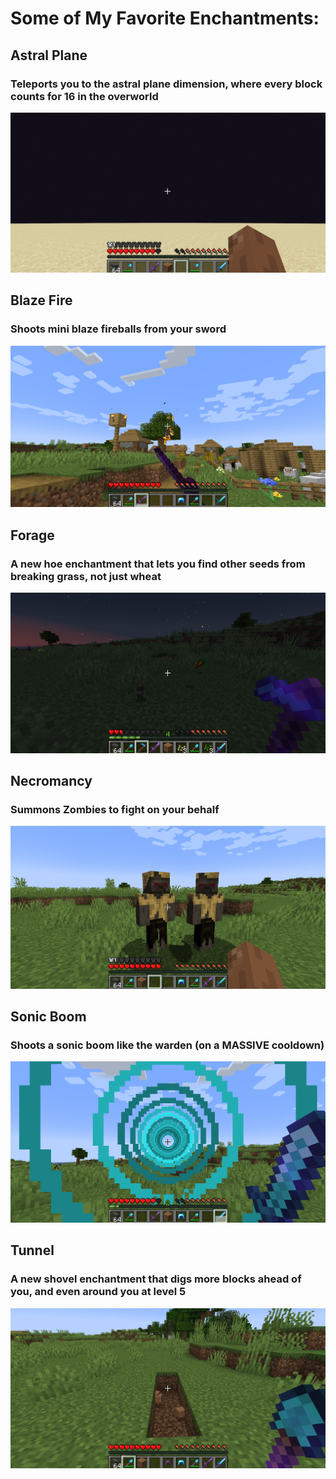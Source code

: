 <!DOCTYPE html>
<html lang="en">

<body>

<h1>Some of My Favorite Enchantments:</h1>

<h2>Astral Plane</h2>
<h3>Teleports you to the astral plane dimension, where every block counts for 16 in the overworld</h3>
<img src="https://github.com/joshua-bluestine/Better_Enchantments_pre-beta-1.0/blob/master/pictures/astral%20plane.png" alt="astral plane" />

<h2>Blaze Fire</h2>
<h3>Shoots mini blaze fireballs from your sword</h3>
<img src="https://github.com/joshua-bluestine/Better_Enchantments_pre-beta-1.0/blob/master/pictures/blaze%20fire.png" alt="blaze fire" />

<h2>Forage</h2>
<h3>A new hoe enchantment that lets you find other seeds from breaking grass, not just wheat</h3>
<img src="https://github.com/joshua-bluestine/Better_Enchantments_pre-beta-1.0/blob/master/pictures/forage.png" alt="forage" />

<h2>Necromancy</h2>
<h3>Summons Zombies to fight on your behalf</h3>
<img src="https://github.com/joshua-bluestine/Better_Enchantments_pre-beta-1.0/blob/master/pictures/necromancy.png" alt="necromancy" />

<h2>Sonic Boom</h2>
<h3>Shoots a sonic boom like the warden (on a MASSIVE cooldown)</h3>
<img src="https://github.com/joshua-bluestine/Better_Enchantments_pre-beta-1.0/blob/master/pictures/sonic%20boom.png" alt="sonic boom" />

<h2>Tunnel</h2>
<h3>A new shovel enchantment that digs more blocks ahead of you, and even around you at level 5</h3>
<img src="https://github.com/joshua-bluestine/Better_Enchantments_pre-beta-1.0/blob/master/pictures/tunnel.png" alt="tunnel" />

</body>
</html>
